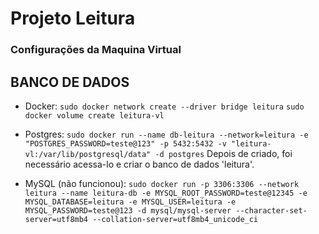 # Projeto Leitura

### Configurações da Maquina Virtual

## BANCO DE DADOS

- Docker:
  `sudo docker network create --driver bridge leitura`
  `sudo docker volume create leitura-vl`

- Postgres:
  `sudo docker run --name db-leitura --network=leitura -e "POSTGRES_PASSWORD=teste@123" -p 5432:5432 -v "leitura-vl:/var/lib/postgresql/data" -d postgres`
  Depois de criado, foi necessário acessa-lo e criar o banco de dados 'leitura'.

- MySQL (não funcionou):
  `sudo docker run -p 3306:3306 --network leitura --name leitura-db -e MYSQL_ROOT_PASSWORD=teste@12345 -e MYSQL_DATABASE=leitura -e MYSQL_USER=leitura -e MYSQL_PASSWORD=teste@123 -d mysql/mysql-server --character-set-server=utf8mb4 --collation-server=utf8mb4_unicode_ci`
